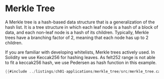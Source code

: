 # Merkle Tree

A Merkle tree is a hash-based data structure that is a generalization of the hash list. It is a tree structure in which each leaf node is a hash of a block of data, and each non-leaf node is a hash of its children. Typically, Merkle trees have a branching factor of 2, meaning that each node has up to 2 children.

If you are familiar with developing whitelists, Merkle trees actively used. In Solidity we use Keccak256 for hashing leaves. As felt252 range is not able to fit a keccak256 hash, we use Pedersen as hash function in this example. 

```rust
{{#include ../listings/ch01-applications/merkle_tree/src/merkle_tree.cairo}}
```